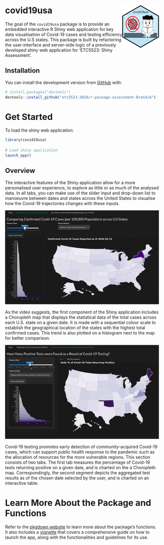 
<!-- README.md is generated from README.Rmd. Please edit that file -->

# covid19usa <img src='man/figures/logo.png' align="right" height="139" />

<!-- badges: start -->

<!-- badges: end -->

The goal of the `covid19usa` package is to provide an embedded
interactive R Shiny web application for key data visualisation of
Covid-19 cases and testing efficiency across the U.S states. This
package is built by refactoring the user-interface and server-side logic
of a previously developed shiny web application for ‘ETC5523: Shiny
Assessment’.

## Installation

You can install the development version from
[GitHub](https://github.com/etc5523-2020/r-package-assessment-BrendiA)
with:

``` r
# install.packages("devtools")
devtools::install_github("etc5523-2020/r-package-assessment-BrendiA")
```

# Get Started

To load the shiny web application:

``` r
library(covid19usa)

# Load shiny application
launch_app()
```

## Overview

The interactive features of the Shiny application allow for a more
personalised user experience, to explore as little or as much of the
analysed data. In all tabs, you can make use of the slider input and
drop-down list to manoeuvre between dates and states across the United
States to visualise how the Covid-19 trajectories changes with these
inputs.

![caption](man/figures/tab1-example.gif)

As the video suggests, the first component of the Shiny application
includes a Choropleth map that displays the statistical data of the
total cases across each U.S. state on a given date. It is made with a
sequential colour scale to establish the geographical location of the
states with the highest total confirmed cases. This trend is also
plotted on a histogram next to the map for better comparison.

![caption](man/figures/tab2-example.gif)

Covid-19 testing promotes early detection of community-acquired Covid-19
cases, which can support public health response to the pandemic such as
the allocation of resources for the more vulnerable regions. This
section consists of two tabs. The first tab measures the percentage of
Covid-19 tests returning positive on a given date, and is charted on the
a Choropleth map. Correspondingly, the second segment depicts the
aggregated test results as of the chosen date selected by the user, and
is charted on an interactive table.

# Learn More About the Package and Functions

Refer to the [pkgdown
website](https://etc5523-2020.github.io/r-package-assessment-BrendiA/)
to learn more about the package’s functions. It also includes a
[vignette](https://etc5523-2020.github.io/r-package-assessment-BrendiA/)
that covers a comprehensive guide on how to launch the app, along with
the functionalities and guidelines for its use.

